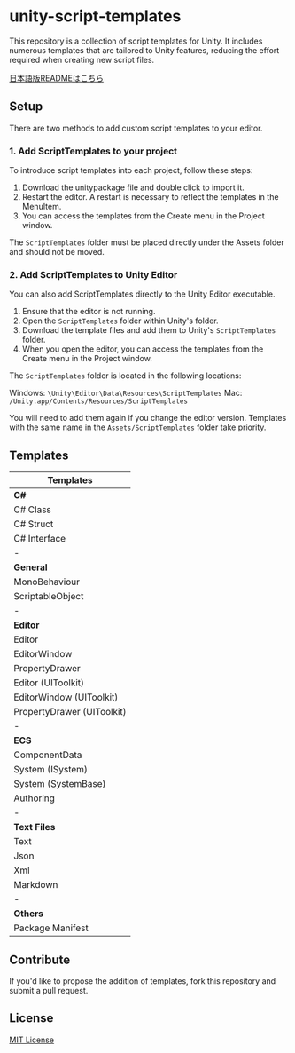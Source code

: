 # unity-script-templates

This repository is a collection of script templates for Unity. It includes numerous templates that are tailored to Unity features, reducing the effort required when creating new script files.

[日本語版READMEはこちら](README_JA.md)

## Setup

There are two methods to add custom script templates to your editor.

### 1. Add ScriptTemplates to your project

To introduce script templates into each project, follow these steps:

1. Download the unitypackage file and double click to import it.
2. Restart the editor. A restart is necessary to reflect the templates in the MenuItem.
3. You can access the templates from the Create menu in the Project window.

The `ScriptTemplates` folder must be placed directly under the Assets folder and should not be moved.

### 2. Add ScriptTemplates to Unity Editor

You can also add ScriptTemplates directly to the Unity Editor executable.

1. Ensure that the editor is not running.
2. Open the `ScriptTemplates` folder within Unity's folder.
3. Download the template files and add them to Unity's `ScriptTemplates` folder.
4. When you open the editor, you can access the templates from the Create menu in the Project window.

The `ScriptTemplates` folder is located in the following locations:

Windows: `\Unity\Editor\Data\Resources\ScriptTemplates`
Mac: `/Unity.app/Contents/Resources/ScriptTemplates`

You will need to add them again if you change the editor version. Templates with the same name in the `Assets/ScriptTemplates` folder take priority.

## Templates

| Templates |
| - |
| <b>C#</b> |
| C# Class |
| C# Struct |
| C# Interface |
| - |
| <b>General</b> |
| MonoBehaviour |
| ScriptableObject |
| - |
| <b>Editor</b> |
| Editor |
| EditorWindow |
| PropertyDrawer |
| Editor (UIToolkit) |
| EditorWindow (UIToolkit) |
| PropertyDrawer (UIToolkit) |
| - |
| <b>ECS</b> |
| ComponentData |
| System (ISystem) |
| System (SystemBase) |
| Authoring |
| - |
| <b>Text Files</b> |
| Text |
| Json |
| Xml |
| Markdown |
| - |
| <b>Others</b> |
| Package Manifest |

## Contribute

If you'd like to propose the addition of templates, fork this repository and submit a pull request.

## License

[MIT License](LICENSE)
